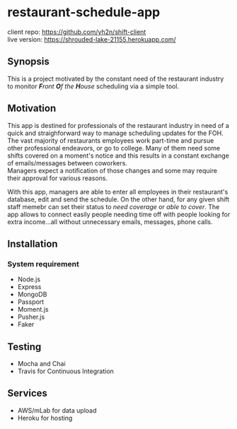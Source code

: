 # restaurant-schedule-app

client repo: https://github.com/yh2n/shift-client<br/>
live version: https://shrouded-lake-21155.herokuapp.com/

## Synopsis

This is a project motivated by the constant need of the restaurant industry to monitor _**F**ront **O**f the **H**ouse_ scheduling via a simple tool.

## Motivation

This app is destined for professionals of the restaurant industry in need of a quick and straighforward way to manage
scheduling updates for the FOH. The vast majority of restaurants employees work part-time and pursue other professional endeavors,
or go to college. Many of them need some shifts covered on a moment's notice and this results in a constant exchange of emails/messages
between coworkers. <br>Managers expect a notification of those changes and some may require their approval for various reasons.

With this app, managers are able to enter all employees in their restaurant's database, edit and send the schedule. On the other hand, for any given shift
staff memebr can set their status to _need coverage_ or _able to cover_. The app allows to connect easily people needing time off with people
looking for extra income...all without unnecessary emails, messages, phone calls.

## Installation

### System requirement

-   Node.js
-   Express
-   MongoDB
-   Passport
-   Moment.js
-   Pusher.js
-   Faker

## Testing

-   Mocha and Chai
-   Travis for Continuous Integration

## Services

-   AWS/mLab for data upload
-   Heroku for hosting
